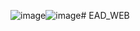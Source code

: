 ![image](https://github.com/IT20642914/EAD_WEB/assets/88711826/de715b24-fd73-447e-99a8-18c174bfb996)![image](https://github.com/IT20642914/EAD_WEB/assets/88711826/2978a9e8-e7c0-400a-baab-267c089915fe)# EAD_WEB


